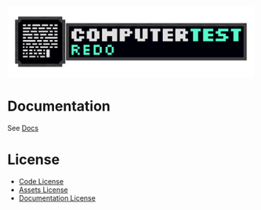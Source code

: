 ![banner](.github/assets/banner.png)

# Documentation
See [Docs](.docs/)

# License
+ [Code License](LICENSE)
+ [Assets License](textures/LICENSE)
+ [Documentation License](.docs/LICENSE)
